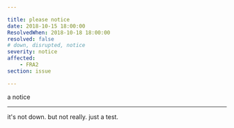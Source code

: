 ```yaml
---

title: please notice
date: 2018-10-15 18:00:00
ResolvedWhen: 2018-10-18 18:00:00
resolved: false
# down, disrupted, notice
severity: notice
affected:
    - FRA2
section: issue

---
```


a notice

---

it's not down. but not really. just a test.
